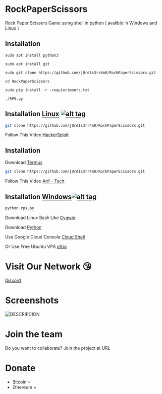 # RockPaperScissors
Rock Paper Scissors Game using shell in python ( avalible in Windows and Linux )

## Installation
```linux
sudo apt install python3

sudo apt install git

sudo git clone https://github.com/j0rd1s3rr4n0/RockPaperScissors.git

cd RockPaperScissors

sudo pip install -r -requieriments.txt

./RPS.py
```
## Installation [Linux](https://wikipedia.org/wiki/Linux) [![alt tag](http://icons.iconarchive.com/icons/dakirby309/simply-styled/32/OS-Linux-icon.png)](https://fr.wikipedia.org/wiki/Linux)

```bash
git clone https://github.com/j0rd1s3rr4n0/RockPaperScissors.git
```

Follow This Video [HackerSploit](https://www.youtube.com/watch?v=t3uYpMrK2EU)

## Installation

Download [Termux](https://play.google.com/store/apps/details?id=com.termux)

```bash
git clone https://github.com/j0rd1s3rr4n0/RockPaperScissors.git
```

Follow This Video [Arif - Tech](https://www.youtube.com/watch?v=JwK5oOBjpgQ&t=160s)

## Installation [Windows](https://wikipedia.org/wiki/Microsoft_Windows)[![alt tag](http://icons.iconarchive.com/icons/yootheme/social-bookmark/32/social-windows-button-icon.png)](https://fr.wikipedia.org/wiki/Microsoft_Windows)
```cmd
python rps.py
```
Download Linux Bash Like [Cygwin](https://www.cygwin.com/)

Download [Python](https://www.python.org/downloads/release/python-2714/)

Use Google Cloud Console [Cloud Shell](https://console.cloud.google.com/cloudshell/editor?project=&pli=1&shellonly=true)

Or Use Free Ubuntu VPS [c9.io](https://c9.io/)

# Visit Our Network :kissing_heart:

[Discord](https://discord.gg/)

# Screenshots

![DESCRIPCION](URL)

# Join the team 
 Do you want to collaborate? Join the project at URL
 
 # Donate
- Bitcoin  = 
- Ethereum = 

